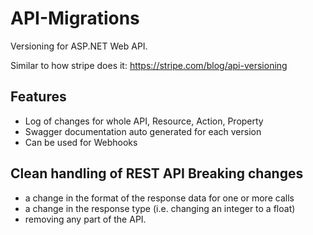 # API-Migrations

Versioning for ASP.NET Web API.

Similar to how stripe does it:
https://stripe.com/blog/api-versioning



## Features


- Log of changes for whole API, Resource, Action, Property
- Swagger documentation auto generated for each version
- Can be used for Webhooks




## Clean handling of REST API Breaking changes



* a change in the format of the response data for one or more calls
* a change in the response type (i.e. changing an integer to a float)
* removing any part of the API.

